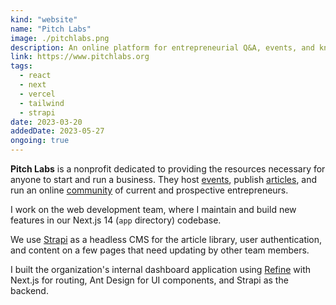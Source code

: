 ```yaml
---
kind: "website"
name: "Pitch Labs"
image: ./pitchlabs.png
description: An online platform for entrepreneurial Q&A, events, and knowledge.
link: https://www.pitchlabs.org
tags:
  - react
  - next
  - vercel
  - tailwind
  - strapi
date: 2023-03-20
addedDate: 2023-05-27
ongoing: true
---
```


**Pitch Labs** is a nonprofit dedicated to providing the resources necessary for anyone to start and run a business. They host [events](https://www.pitchlabs.org/events), publish [articles](https://www.pitchlabs.org/library), and run an online [community](https://www.pitchlabs.org/discord) of current and prospective entrepreneurs.

I work on the web development team, where I maintain and build new features in our Next.js 14 (`app` directory) codebase.

We use [Strapi](https://strapi.io/) as a headless CMS for the article library, user authentication, and content on a few pages that need updating by other team members.

I built the organization's internal dashboard application using [Refine](https://refine.dev) with Next.js for routing, Ant Design for UI components, and Strapi as the backend.
